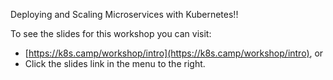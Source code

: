 Deploying and Scaling Microservices with Kubernetes!!

To see the slides for this workshop you can visit:

* [https://k8s.camp/workshop/intro](https://k8s.camp/workshop/intro), or
* Click the slides link in the menu to the right.